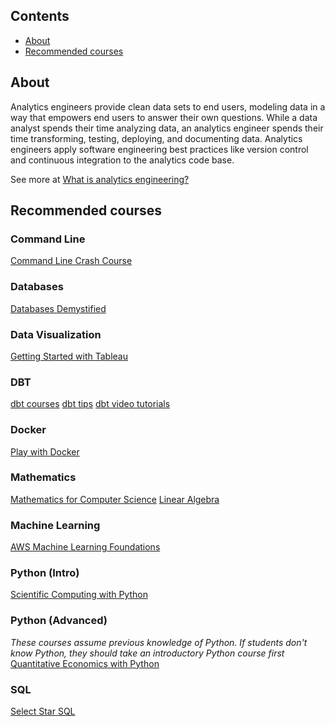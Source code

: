 ## Contents

- [About](#about)
- [Recommended courses](#recommended-courses)

## About

Analytics engineers provide clean data sets to end users, modeling data in a way that empowers end users to answer their own questions. While a data analyst spends their time analyzing data, an analytics engineer spends their time transforming, testing, deploying, and documenting data. Analytics engineers apply software engineering best practices like version control and continuous integration to the analytics code base.

See more at [What is analytics engineering?](https://www.getdbt.com/what-is-analytics-engineering/)

## Recommended courses

### Command Line
[Command Line Crash Course](https://cglab.ca/~morin/teaching/1405/clcc/book/cli-crash-course.html)

### Databases
[Databases Demystified](https://www.databasesdemystified.com/)

### Data Visualization
[Getting Started with Tableau](https://sonsofhierarchies.com/getting-started-with-tableau/)

### DBT
[dbt courses](https://courses.getdbt.com/enrollments)
[dbt tips](https://github.com/erika-e/dbt-tips#New-to-the-dbt-Ecosystem?-Start-Here-with-Beginner-Tutorials)
[dbt video tutorials](https://www.youtube.com/playlist?list=PLy4OcwImJzBLJzLYxpxaPUmCWp8j1esvT)

### Docker
[Play with Docker](https://labs.play-with-docker.com/)

### Mathematics
[Mathematics for Computer Science](https://openlearninglibrary.mit.edu/courses/course-v1:OCW+6.042J+2T2019/course/)
[Linear Algebra](https://openlearninglibrary.mit.edu/courses/course-v1:OCW+18.06SC+2T2019/about)

### Machine Learning
[AWS Machine Learning Foundations](https://www.udacity.com/course/aws-machine-learning-foundations--ud065)

### Python (Intro)
[Scientific Computing with Python](https://www.freecodecamp.org/learn/scientific-computing-with-python/)

### Python (Advanced)
_These courses assume previous knowledge of Python. If students don't know Python, they should take an introductory Python course first_
[Quantitative Economics with Python](https://python.quantecon.org/intro.html)

### SQL
[Select Star SQL](https://selectstarsql.com/) 


